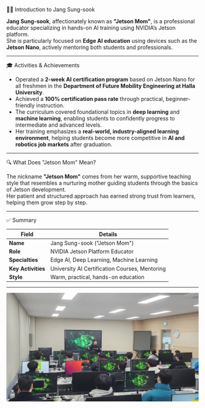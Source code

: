 🧑‍🏫 Introduction to Jang Sung-sook

**Jang Sung-sook**, affectionately known as **"Jetson Mom"**, is a professional educator specializing in hands-on AI training using NVIDIA’s Jetson platform.  
She is particularly focused on **Edge AI education** using devices such as the **Jetson Nano**, actively mentoring both students and professionals.

---

🎓 Activities & Achievements

- Operated a **2-week AI certification program** based on Jetson Nano for all freshmen in the **Department of Future Mobility Engineering at Halla University**.
- Achieved a **100% certification pass rate** through practical, beginner-friendly instruction.
- The curriculum covered foundational topics in **deep learning** and **machine learning**, enabling students to confidently progress to intermediate and advanced levels.
- Her training emphasizes a **real-world, industry-aligned learning environment**, helping students become more competitive in **AI and robotics job markets** after graduation.

---

🔍 What Does "Jetson Mom" Mean?

The nickname **"Jetson Mom"** comes from her warm, supportive teaching style that resembles a nurturing mother guiding students through the basics of Jetson development.  
Her patient and structured approach has earned strong trust from learners, helping them grow step by step.

---

✅ Summary

| Field              | Details                                       |
|-------------------|-----------------------------------------------|
| **Name**           | Jang Sung-sook ("Jetson Mom")                 |
| **Role**           | NVIDIA Jetson Platform Educator               |
| **Specialties**    | Edge AI, Deep Learning, Machine Learning      |
| **Key Activities** | University AI Certification Courses, Mentoring |
| **Style**          | Warm, practical, hands-on education           |

---

![image1](Jangseongsook1.jpg)
